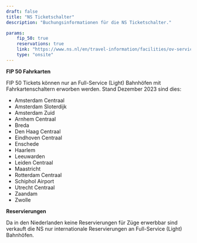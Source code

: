 ```yaml
---
draft: false
title: "NS Ticketschalter"
description: "Buchungsinformationen für die NS Ticketschalter."

params:
    fip_50: true
    reservations: true
    link: "https://www.ns.nl/en/travel-information/facilities/ov-service-and-tickets-shops.html"
    type: "onsite"
---
```


**FIP 50 Fahrkarten**

FIP 50 Tickets können nur an Full-Service (Light) Bahnhöfen mit Fahrkartenschaltern erworben werden. Stand Dezember 2023 sind dies:

- Amsterdam Centraal
- Amsterdam Sloterdijk
- Amsterdam Zuid
- Arnhem Centraal
- Breda
- Den Haag Centraal
- Eindhoven Centraal
- Enschede
- Haarlem
- Leeuwarden
- Leiden Centraal
- Maastricht
- Rotterdam Centraal
- Schiphol Airport
- Utrecht Centraal
- Zaandam
- Zwolle

**Reservierungen**

Da in den Niederlanden keine Reservierungen für Züge erwerbbar sind verkauft die NS nur internationale Reservierungen an Full-Service (Light) Bahnhöfen.
